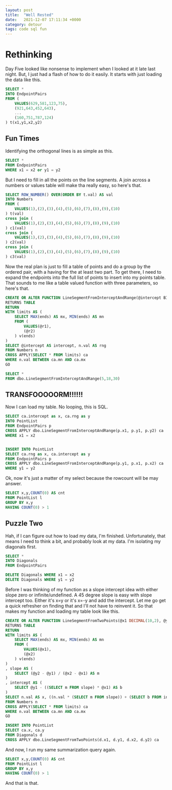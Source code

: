 ```yaml
---
layout: post
title:  "Well Rested"
date:   2021-12-07 17:11:34 +0000
category: detour
tags: code sql fun
---
```


# Rethinking
Day Five looked like nonsense to implement when I looked at it late last night. But, I just had a flash of how to do it easily. It starts with just loading the data like this.  

``` sql 
SELECT *
INTO EndpointPairs
FROM (
    VALUES(629,581,123,75),
    (921,643,452,643),
    ...
    (160,751,787,124)
) t(x1,y1,x2,y2)
```

## Fun Times
Identifying the orthogonal lines is as simple as this.  

``` sql
SELECT * 
FROM EndpointPairs
WHERE x1 = x2 or y1 = y2
```

But I need to fill in all the points on the line segments. A join across a numbers or values table will make tha really easy, so here's that.  

``` sql 
SELECT ROW_NUMBER() OVER(ORDER BY t.val) AS val
INTO Numbers
FROM (
	VALUES(1),(2),(3),(4),(5),(6),(7),(8),(9),(10)
) t(val)
cross join (
	VALUES(1),(2),(3),(4),(5),(6),(7),(8),(9),(10)
) c1(val)
cross join (
	VALUES(1),(2),(3),(4),(5),(6),(7),(8),(9),(10)
) c2(val) 
cross join (
	VALUES(1),(2),(3),(4),(5),(6),(7),(8),(9),(10)
) c3(val)
```

Now the real plan is just to fill a table of points and do a group by the ordered pair, with a having for the at least two part. To get there, I need to expand the endpoints into the full list of points to insert into my points table. That sounds to me like a table valued function with three parameters, so here's that.  

``` sql 
CREATE OR ALTER FUNCTION LineSegmentFromInterceptAndRange(@intercept BIGINT, @r1 BIGINT, @r2 BIGINT)
RETURNS TABLE
RETURN
WITH limits AS (
	SELECT MAX(ends) AS mx, MIN(ends) AS mn
	FROM (
		VALUES(@r1),
		(@r2)
	) v(ends)
)
SELECT @intercept AS intercept, n.val AS rng
FROM Numbers n
CROSS APPLY(SELECT * FROM limits) ca
WHERE n.val BETWEEN ca.mn AND ca.mx
GO

SELECT *
FROM dbo.LineSegmentFromInterceptAndRange(5,18,30)
```

## TRANSFOOOOORM!!!!!!
Now I can load my table. No looping, this is SQL.    

``` sql 
SELECT ca.intercept as x, ca.rng as y
INTO PointList
FROM EndpointPairs p
CROSS APPLY dbo.LineSegmentFromInterceptAndRange(p.x1, p.y1, p.y2) ca
WHERE x1 = x2


INSERT INTO PointList
SELECT ca.rng as x, ca.intercept as y
FROM EndpointPairs p
CROSS APPLY dbo.LineSegmentFromInterceptAndRange(p.y1, p.x1, p.x2) ca
WHERE y1 = y2
```

Ok, now it's just a matter of my select because the rowcount will be may answer.  

``` sql
SELECT x,y,COUNT(0) AS cnt
FROM PointList l
GROUP BY x,y
HAVING COUNT(0) > 1
```

## Puzzle Two
Hah, if I can figure out how to load my data, I'm finished. Unfortunately, that means I need to think a bit, and probably look at my data. I'm isolating my diagonals first.  

``` sql
SELECT *
INTO Diagonals
FROM EndpointPairs

DELETE Diagonals WHERE x1 = x2
DELETE Diagonals WHERE y1 = y2
```

Before I was thinking of my function as a slope intercept idea with either slope zero or infinite/undefined. A 45 degree slope is easy with slope intercept too. Either it's x=y or it's x=-y and add the intercept. Let me go get a quick refresher on finding that and I'll not have to reinvent it. So that makes my function and loading my table look like this.  

``` sql
CREATE OR ALTER FUNCTION LineSegmentFromTwoPoints(@x1 DECIMAL(10,2), @y1 DECIMAL(10,2), @x2 DECIMAL(10,2), @y2 DECIMAL(10,2))
RETURNS TABLE
RETURN
WITH limits AS (
	SELECT MAX(ends) AS mx, MIN(ends) AS mn
	FROM (
		VALUES(@x1),
		(@x2)
	) v(ends)
)
, slope AS (
	SELECT (@y2 - @y1) / (@x2 - @x1) AS m
)
, intercept AS (
	SELECT @y1 - ((SELECT m FROM slope) * @x1) AS b
)
SELECT n.val AS x, ((n.val * (SELECT m FROM slope)) + (SELECT b FROM intercept)) AS y
FROM Numbers n
CROSS APPLY(SELECT * FROM limits) ca
WHERE n.val BETWEEN ca.mn AND ca.mx
GO

INSERT INTO PointList
SELECT ca.x, ca.y
FROM Diagonals d
CROSS APPLY dbo.LineSegmentFromTwoPoints(d.x1, d.y1, d.x2, d.y2) ca
```

And now, I run my same summarization query again.  

``` sql 
SELECT x,y,COUNT(0) AS cnt
FROM PointList l
GROUP BY x,y
HAVING COUNT(0) > 1
```

And that is that.  